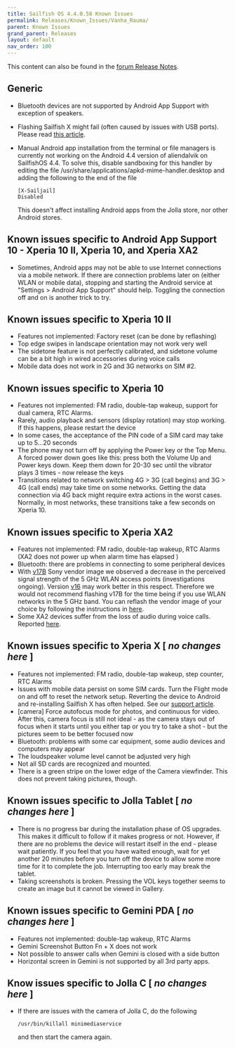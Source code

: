 ```yaml
---
title: Sailfish OS 4.4.0.58 Known Issues
permalink: Releases/Known_Issues/Vanha_Rauma/
parent: Known Issues
grand_parent: Releases
layout: default
nav_order: 100
---
```


This content can also be found in the [forum Release Notes](https://forum.sailfishos.org/t/release-notes-vanha-rauma-4-4-0/10656#known-issues-generic-52).

## Generic

- Bluetooth devices are not supported by Android App Support with exception of speakers.
- Flashing Sailfish X might fail (often caused by issues with USB ports). Please read [this article](https://jolla.zendesk.com/hc/en-us/articles/360012031854).
- Manual Android app installation from the terminal or file managers is currently not working on the Android 4.4 version of aliendalvik on SailfishOS 4.4. To solve this, disable sandboxing for this handler by editing the file /usr/share/applications/apkd-mime-handler.desktop and adding the following to the end of the file

    ```
    [X-Sailjail]
    Disabled
    ```

  This doesn't affect installing Android apps from the Jolla store, nor other Android stores.

## Known issues specific to Android App Support 10 - Xperia 10 II, Xperia 10, and Xperia XA2

- Sometimes, Android apps may not be able to use Internet connections via a mobile network. If there are connection problems later on (either WLAN or mobile data), stopping and starting the Android service at "Settings > Android App Support" should help. Toggling the connection off and on is another trick to try.

## Known issues specific to Xperia 10 II

- Features not implemented: Factory reset (can be done by reflashing)
- Top edge swipes in landscape orientation may not work very well
- The sidetone feature is not perfectly calibrated, and sidetone volume can be a bit high in wired accessories during voice calls
- Mobile data does not work in 2G and 3G networks on SIM #2.

## Known issues specific to Xperia 10

- Features not implemented: FM radio, double-tap wakeup, support for dual camera, RTC Alarms.
- Rarely, audio playback and sensors (display rotation) may stop working. If this happens, please restart the device
- In some cases, the acceptance of the PIN code of a SIM card may take up to 5...20 seconds
- The phone may not turn off by applying the Power key or the Top Menu. A forced power down goes like this: press both the Volume Up and Power keys down. Keep them down for 20-30 sec until the vibrator plays 3 times - now release the keys
- Transitions related to network switching 4G > 3G (call begins) and 3G > 4G (call ends) may take time on some networks. Getting the data connection via 4G back might require extra actions in the worst cases. Normally, in most networks, these transitions take a few seconds on Xperia 10.

## Known issues specific to Xperia XA2

- Features not implemented: FM radio, double-tap wakeup, RTC Alarms (XA2 does not power up when alarm time has elapsed )
- Bluetooth: there are problems in connecting to some peripheral devices
- With [v17B](https://developer.sony.com/file/download/software-binaries-for-aosp-oreo-android-8-1-kernel-4-4-nile) Sony vendor image we observed a decrease in the perceived signal strength of the 5 GHz WLAN access points (investigations ongoing). Version [v16](https://developer.sony.com/file/download/software-binaries-for-aosp-oreo-android-8-1-kernel-4-4-nile-v16/) may work better in this respect. Therefore we would not recommend flashing v17B for the time being if you use WLAN networks in the 5 GHz band. You can reflash the vendor image of your choice by following the instructions in [here](https://jolla.zendesk.com/hc/en-us/articles/360019346354).
- Some XA2 devices suffer from the loss of audio during voice calls. Reported [here](https://forum.sailfishos.org/t/3-4-0-22-xa2-phone-calls-no-audio/2446).

## Known issues specific to Xperia X [ *no changes here* ]

- Features not implemented: FM radio, double-tap wakeup, step counter, RTC Alarms
- Issues with mobile data persist on some SIM cards. Turn the Flight mode on and off to reset the network setup. Reverting the device to Android and re-installing Sailfish X has often helped. See our [support article](https://jolla.zendesk.com/hc/en-us/articles/115004283713).
- [camera] Force autofocus mode for photos, and continuous for video. After this, camera focus is still not ideal - as the camera stays out of focus when it starts until you either tap or you try to take a shot - but the pictures seem to be better focused now
- Bluetooth: problems with some car equipment, some audio devices and computers may appear
- The loudspeaker volume level cannot be adjusted very high
- Not all SD cards are recognized and mounted.
- There is a green stripe on the lower edge of the Camera viewfinder. This does not prevent taking pictures, though.

## Known issues specific to Jolla Tablet [ *no changes here* ]

- There is no progress bar during the installation phase of OS upgrades. This makes it difficult to follow if it makes progress or not. However, if there are no problems the device will restart itself in the end - please wait patiently. If you feel that you have waited enough, wait for yet another 20 minutes before you turn off the device to allow some more time for it to complete the job. Interrupting too early may break the tablet.
- Taking screenshots is broken. Pressing the VOL keys together seems to create an image but it cannot be viewed in Gallery.

## Known issues specific to Gemini PDA [ *no changes here* ]

- Features not implemented: double-tap wakeup, RTC Alarms
- Gemini Screenshot Button Fn + X does not work
- Not possible to answer calls when Gemini is closed with a side button
- Horizontal screen in Gemini is not supported by all 3rd party apps.

## Know issues specific to Jolla C [ *no changes here* ]

- If there are issues with the camera of Jolla C, do the following

  `/usr/bin/killall minimediaservice`

  and then start the camera again.


